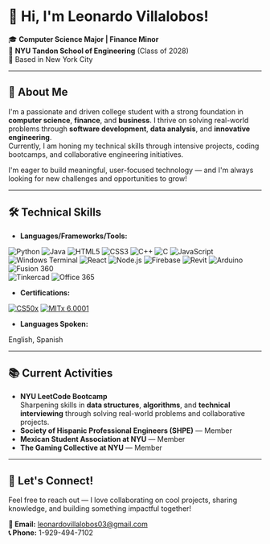 # 👋 Hi, I'm Leonardo Villalobos!

🎓 **Computer Science Major | Finance Minor**  
🧠 **NYU Tandon School of Engineering** (Class of 2028)  
📍 Based in New York City  

---

## 🌟 About Me
I'm a passionate and driven college student with a strong foundation in **computer science**, **finance**, and **business**. I thrive on solving real-world problems through **software development**, **data analysis**, and **innovative engineering**.  
Currently, I am honing my technical skills through intensive projects, coding bootcamps, and collaborative engineering initiatives.  

I'm eager to build meaningful, user-focused technology — and I'm always looking for new challenges and opportunities to grow!  

---

## 🛠️ Technical Skills
- **Languages/Frameworks/Tools:**
  
![Python](https://img.shields.io/badge/-Python-3776AB?style=for-the-badge&logo=python&logoColor=white)
![Java](https://img.shields.io/badge/-Java-ED8B00?style=for-the-badge&logo=java&logoColor=white)
![HTML5](https://img.shields.io/badge/-HTML5-E34F26?style=for-the-badge&logo=html5&logoColor=white)
![CSS3](https://img.shields.io/badge/-CSS3-1572B6?style=for-the-badge&logo=css3)
![C++](https://img.shields.io/badge/C++-00599C?style=for-the-badge&logo=c%2B%2B&logoColor=white)
![C](https://img.shields.io/badge/C-00599C?style=for-the-badge&logo=c&logoColor=white)
![JavaScript](https://img.shields.io/badge/-JavaScript-F7DF1E?style=for-the-badge&logo=javascript&logoColor=black)
![Windows Terminal](https://img.shields.io/badge/-Windows%20Terminal-4D4D4D?style=for-the-badge&logo=windows-terminal&logoColor=white)
![React](https://img.shields.io/badge/-React-20232A?style=for-the-badge&logo=react)
![Node.js](https://img.shields.io/badge/-Node.js-339933?style=for-the-badge&logo=node.js&logoColor=white)
![Firebase](https://img.shields.io/badge/-Firebase-FFCA28?style=for-the-badge&logo=firebase&logoColor=black)
![Revit](https://img.shields.io/badge/Revit-0076A8?style=for-the-badge&logo=autodesk&logoColor=white)
![Arduino](https://img.shields.io/badge/Arduino-00979D?style=for-the-badge&logo=arduino&logoColor=white) 
![Fusion 360](https://img.shields.io/badge/Fusion%20360-F29305?style=for-the-badge&logo=autodesk&logoColor=white)  
![Tinkercad](https://img.shields.io/badge/Tinkercad-FF6F00?style=for-the-badge&logo=tinkercad&logoColor=white)
![Office 365](https://img.shields.io/badge/Office%20365-D83B01?style=for-the-badge&logo=microsoftoffice&logoColor=white) 


- **Certifications:**

[![CS50x](https://img.shields.io/badge/CS50x-Harvard%20EDX-red?style=for-the-badge&logo=edx&logoColor=white)](https://cs50.harvard.edu/x/)
[![MITx 6.0001](https://img.shields.io/badge/MITx-Intro%20to%20CS%20Using%20Python-8A1C7C?style=for-the-badge&logo=edx&logoColor=white)](https://ocw.mit.edu/courses/electrical-engineering-and-computer-science/6-0001-introduction-to-computer-science-and-programming-in-python-fall-2016/)

- **Languages Spoken:**

 English, Spanish  

---

## 📚 Current Activities
- **NYU LeetCode Bootcamp**  
  Sharpening skills in **data structures**, **algorithms**, and **technical interviewing** through solving real-world problems and collaborative projects.
- **Society of Hispanic Professional Engineers (SHPE)** — Member
- **Mexican Student Association at NYU** — Member
- **The Gaming Collective at NYU** — Member  

---


## 📨 Let's Connect!
Feel free to reach out — I love collaborating on cool projects, sharing knowledge, and building something impactful together!  

**📧 Email:** leonardovillalobos03@gmail.com  
**📞 Phone:** 1-929-494-7102  
